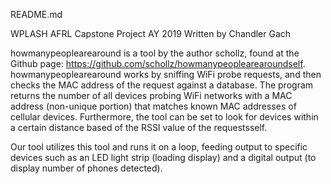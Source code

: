 README.md

WPLASH
AFRL Capstone Project
AY 2019
Written by Chandler Gach


howmanypeoplearearound is a tool by the author schollz, found at the
Github page: https://github.com/schollz/howmanypeoplearearoundself.
howmanypeoplearearound works by sniffing WiFi probe requests, and then
checks the MAC address of the request against a database. The program
returns the number of all devices probing WiFi networks with a MAC
address (non-unique portion) that matches known MAC addresses of cellular
devices.  Furthermore, the tool can be set to look for devices within a
certain distance based of the RSSI value of the requestsself.

Our tool utilizes this tool and runs it on a loop, feeding output to
specific devices such as an LED light strip (loading display) and a digital
output (to display number of phones detected).
